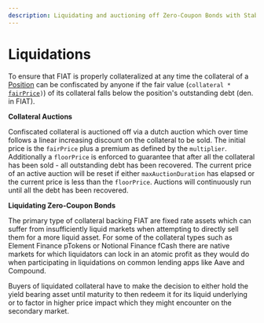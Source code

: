```yaml
---
description: Liquidating and auctioning off Zero-Coupon Bonds with Stablecoin underliers
---
```


# Liquidations

To ensure that FIAT is properly collateralized at any time the collateral of a [Position](position-management.md) can be confiscated by anyone if the fair value (`collateral *` [`fairPrice`](../collateral-vaults/#fair-price)`)`) of its collateral falls below the position's outstanding debt (den. in FIAT).

**Collateral Auctions**

Confiscated collateral is auctioned off via a dutch auction which over time follows a linear increasing discount on the collateral to be sold. The initial price is the `fairPrice` plus a premium as defined by the `multiplier`. Additionally a `floorPrice` is enforced to guarantee that after all the collateral has been sold - all outstanding debt has been recovered. The current price of an active auction will be reset if either `maxAuctionDuration` has elapsed or the current price is less than the `floorPrice`. Auctions will continuously run until all the debt has been recovered.

**Liquidating Zero-Coupon Bonds**

The primary type of collateral backing FIAT are fixed rate assets which can suffer from insufficiently liquid markets when attempting to directly sell them for a more liquid asset. For some of the collateral types such as Element Finance pTokens or Notional Finance fCash there are native markets for which liquidators can lock in an atomic profit as they would do when participating in liquidations on common lending apps like Aave and Compound.&#x20;

Buyers of liquidated collateral have to make the decision to either hold the yield bearing asset until maturity to then redeem it for its liquid underlying or to factor in higher price impact which they might encounter on the secondary market.

